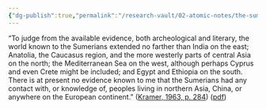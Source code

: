 ```yaml
---
{"dg-publish":true,"permalink":"/research-vault/02-atomic-notes/the-sumerian-world-extended-to-india-anatolia-the-mediterranean-shore-and-egypt/"}
---
```


“To judge from the available evidence, both archeological and literary, the world known to the Sumerians extended no farther than India on the east; Anatolia, the Caucasus region, and the more westerly parts of central Asia on the north; the Mediterranean Sea on the west, although perhaps Cyprus and even Crete might be included; and Egypt and Ethiopia on the south. There is at present no evidence known to me that the Sumerians had any contact with, or knowledge of, peoples living in northern Asia, China, or anywhere on the European continent.” ([Kramer, 1963, p. 284](zotero://select/library/items/TI24BNVH)) ([pdf](zotero://open-pdf/library/items/EY8R4485?page=284&annotation=MM2AC3FZ))